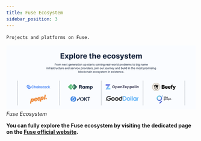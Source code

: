 ```yaml
---
title: Fuse Ecosystem
sidebar_position: 3
---
```


`Projects and platforms on Fuse.`

![](<../../../static/img/fuse-ecosystem.png>)
_Fuse Ecosystem_

**You can fully explore the Fuse ecosystem by visiting the dedicated page on the [Fuse official website](https://fuse.io/ecosystem).**
